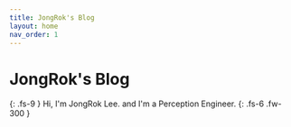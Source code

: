 ```yaml
---
title: JongRok's Blog
layout: home
nav_order: 1
---
```

# JongRok's Blog
{: .fs-9 }
Hi, I'm JongRok Lee. and I'm a Perception Engineer.
{: .fs-6 .fw-300 } 

<script src="https://utteranc.es/client.js"
        repo="JongRok-Lee / JongRok-Lee.github.io"
        issue-term="pathname"
        theme="gruvbox-dark"
        crossorigin="anonymous"
        async>
</script>